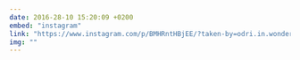 ```yaml
---
date: 2016-28-10 15:20:09 +0200
embed: "instagram"
link: "https://www.instagram.com/p/BMHRntHBjEE/?taken-by=odri.in.wonderland"
img: ""
---
```

